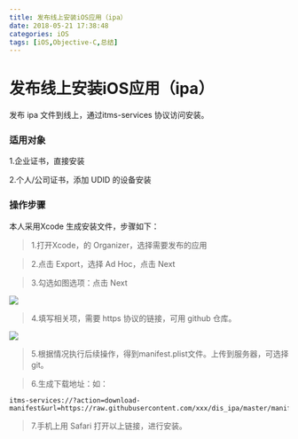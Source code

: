 ```yaml
---
title: 发布线上安装iOS应用（ipa）
date: 2018-05-21 17:38:48
categories: iOS
tags: [iOS,Objective-C,总结]
---
```


# 发布线上安装iOS应用（ipa）

发布 ipa 文件到线上，通过itms-services 协议访问安装。

### 适用对象

1.企业证书，直接安装

2.个人/公司证书，添加 UDID 的设备安装

### 操作步骤

本人采用Xcode 生成安装文件，步骤如下：

> 1.打开Xcode，的 Organizer，选择需要发布的应用
 
> 2.点击 Export，选择 Ad Hoc，点击 Next

> 3.勾选如图选项：点击 Next

![](http://ot8psglzx.bkt.clouddn.com/WX20180521-170859.png?imageMogr2/thumbnail/!70p)

> 4.填写相关项，需要 https 协议的链接，可用 github 仓库。

![](http://ot8psglzx.bkt.clouddn.com/WX20180521-171144.png?imageMogr2/thumbnail/!70p)

> 5.根据情况执行后续操作，得到manifest.plist文件。上传到服务器，可选择 git。

> 6.生成下载地址：如：

~~~
itms-services://?action=download-manifest&url=https://raw.githubusercontent.com/xxx/dis_ipa/master/manifest.plist
~~~

> 7.手机上用 Safari 打开以上链接，进行安装。
